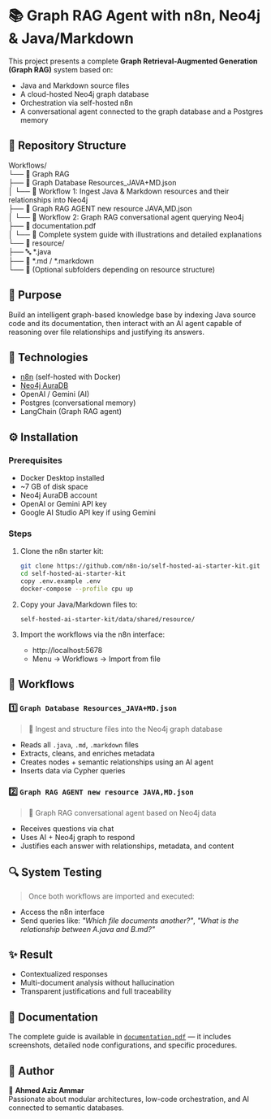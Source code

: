 # 📚 Graph RAG Agent with n8n, Neo4j & Java/Markdown

This project presents a complete **Graph Retrieval-Augmented Generation (Graph RAG)** system based on:
- Java and Markdown source files  
- A cloud-hosted Neo4j graph database  
- Orchestration via self-hosted n8n  
- A conversational agent connected to the graph database and a Postgres memory

## 📁 Repository Structure

Workflows/  
└── 📂 Graph RAG  
    ├── 📄 Graph Database Resources_JAVA+MD.json  
    │   └── 🔧 Workflow 1: Ingest Java & Markdown resources and their relationships into Neo4j  
    ├── 📄 Graph RAG AGENT new resource JAVA,MD.json  
    │   └── 🤖 Workflow 2: Graph RAG conversational agent querying Neo4j  
    ├── 📄 documentation.pdf  
    │   └── 📘 Complete system guide with illustrations and detailed explanations  
    └── 📂 resource/  
        ├── 🔤 *.java  
        ├── 📝 *.md / *.markdown  
        └── 📂 (Optional subfolders depending on resource structure)

## 🚀 Purpose

Build an intelligent graph-based knowledge base by indexing Java source code and its documentation, then interact with an AI agent capable of reasoning over file relationships and justifying its answers.

## 🧰 Technologies

- [n8n](https://n8n.io/) (self-hosted with Docker)  
- [Neo4j AuraDB](https://console.neo4j.io/)  
- OpenAI / Gemini (AI)  
- Postgres (conversational memory)  
- LangChain (Graph RAG agent)

## ⚙️ Installation

### Prerequisites

- Docker Desktop installed  
- ~7 GB of disk space  
- Neo4j AuraDB account  
- OpenAI or Gemini API key  
- Google AI Studio API key if using Gemini

### Steps

1. Clone the n8n starter kit:
    ```bash
    git clone https://github.com/n8n-io/self-hosted-ai-starter-kit.git
    cd self-hosted-ai-starter-kit
    copy .env.example .env
    docker-compose --profile cpu up
    ```

2. Copy your Java/Markdown files to:
    ```
    self-hosted-ai-starter-kit/data/shared/resource/
    ```

3. Import the workflows via the n8n interface:
    - http://localhost:5678  
    - Menu → Workflows → Import from file

## 🧠 Workflows

### 1️⃣ `Graph Database Resources_JAVA+MD.json`

> 📌 Ingest and structure files into the Neo4j graph database

- Reads all `.java`, `.md`, `.markdown` files  
- Extracts, cleans, and enriches metadata  
- Creates nodes + semantic relationships using an AI agent  
- Inserts data via Cypher queries

### 2️⃣ `Graph RAG AGENT new resource JAVA,MD.json`

> 🤖 Graph RAG conversational agent based on Neo4j data

- Receives questions via chat  
- Uses AI + Neo4j graph to respond  
- Justifies each answer with relationships, metadata, and content

## 🔍 System Testing

> Once both workflows are imported and executed:

- Access the n8n interface  
- Send queries like: *"Which file documents another?"*, *"What is the relationship between A.java and B.md?"*

## ✨ Result

- Contextualized responses  
- Multi-document analysis without hallucination  
- Transparent justifications and full traceability

## 📄 Documentation

The complete guide is available in [`documentation.pdf`](./documentation.pdf) — it includes screenshots, detailed node configurations, and specific procedures.

## 📌 Author

👤 **Ahmed Aziz Ammar**  
Passionate about modular architectures, low-code orchestration, and AI connected to semantic databases.
